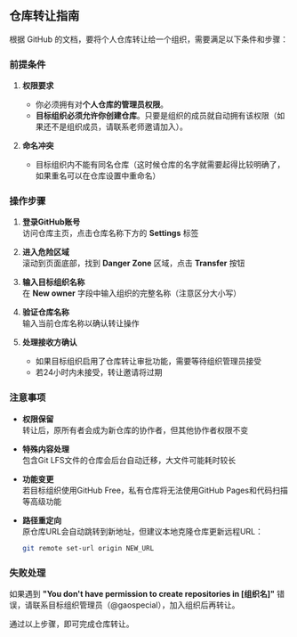 ## 仓库转让指南

根据 GitHub 的文档，要将个人仓库转让给一个组织，需要满足以下条件和步骤：

### 前提条件

1. **权限要求**  
   - 你必须拥有对**个人仓库的管理员权限**。
   - **目标组织必须允许你创建仓库**。只要是组织的成员就自动拥有该权限（如果还不是组织成员，请联系老师邀请加入）。 

2. **命名冲突**  
   - 目标组织内不能有同名仓库（这时候仓库的名字就需要起得比较明确了，如果重名可以在仓库设置中重命名） 

### 操作步骤

1. **登录GitHub账号**  
   访问仓库主页，点击仓库名称下方的 **Settings** 标签  

2. **进入危险区域**  
   滚动到页面底部，找到 **Danger Zone** 区域，点击 **Transfer** 按钮  

3. **输入目标组织名称**  
   在 **New owner** 字段中输入组织的完整名称（注意区分大小写）  

4. **验证仓库名称**  
   输入当前仓库名称以确认转让操作  

5. **处理接收方确认**  
   - 如果目标组织启用了仓库转让审批功能，需要等待组织管理员接受  
   - 若24小时内未接受，转让邀请将过期  

### 注意事项

- **权限保留**  
  转让后，原所有者会成为新仓库的协作者，但其他协作者权限不变  

- **特殊内容处理**  
  包含Git LFS文件的仓库会后台自动迁移，大文件可能耗时较长  

- **功能变更**  
  若目标组织使用GitHub Free，私有仓库将无法使用GitHub Pages和代码扫描等高级功能  

- **路径重定向**  
  原仓库URL会自动跳转到新地址，但建议本地克隆仓库更新远程URL：
   
  ```bash
  git remote set-url origin NEW_URL
  ```  
    

### 失败处理

如果遇到 **"You don't have permission to create repositories in [组织名]"** 错误，请联系目标组织管理员（@gaospecial），加入组织后再转让。 

通过以上步骤，即可完成仓库转让。
